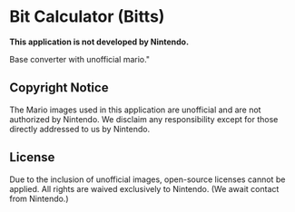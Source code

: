 # Bit Calculator (Bitts)

**This application is not developed by Nintendo.**

Base converter with unofficial mario."

## Copyright Notice

The Mario images used in this application are unofficial and are not authorized by Nintendo.
We disclaim any responsibility except for those directly addressed to us by Nintendo.

## License

Due to the inclusion of unofficial images, open-source licenses cannot be applied. 
All rights are waived exclusively to Nintendo.
(We await contact from Nintendo.)
